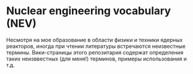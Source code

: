 Nuclear engineering vocabulary (NEV)
=====================================

Несмотря на мое образование в области физики и техники ядерных реакторов, иногда при чтении литературы встречаются неизвестные термины. Вики-страницы этого репозитария содержат определения таких неизввестных (для меня!) терминов, примеры использования и т.д.


